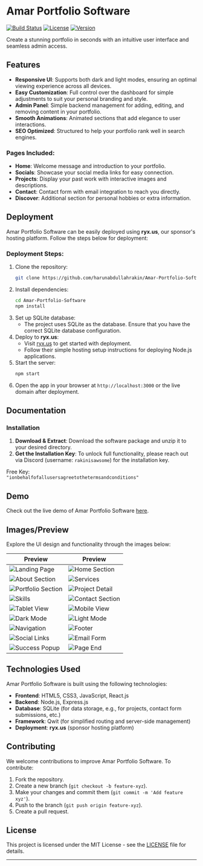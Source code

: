 # Amar Portfolio Software

[![Build Status](https://img.shields.io/badge/build-passing-brightgreen)](https://github.com/harunabdullahrakin/Amar-Portfolio-Software/actions)
[![License](https://img.shields.io/badge/license-MIT-blue)](https://opensource.org/licenses/MIT)
[![Version](https://img.shields.io/badge/version-1.0.0-blue)](https://github.com/harunabdullahrakin/Amar-Portfolio-Software/releases)

Create a stunning portfolio in seconds with an intuitive user interface and seamless admin access.

## **Features**

- **Responsive UI**: Supports both dark and light modes, ensuring an optimal viewing experience across all devices.
- **Easy Customization**: Full control over the dashboard for simple adjustments to suit your personal branding and style.
- **Admin Panel**: Simple backend management for adding, editing, and removing content in your portfolio.
- **Smooth Animations**: Animated sections that add elegance to user interactions.
- **SEO Optimized**: Structured to help your portfolio rank well in search engines.

### **Pages Included**:
- **Home**: Welcome message and introduction to your portfolio.
- **Socials**: Showcase your social media links for easy connection.
- **Projects**: Display your past work with interactive images and descriptions.
- **Contact**: Contact form with email integration to reach you directly.
- **Discover**: Additional section for personal hobbies or extra information.

## **Deployment**

Amar Portfolio Software can be easily deployed using **ryx.us**, our sponsor's hosting platform. Follow the steps below for deployment:

### **Deployment Steps**:
1. Clone the repository:
    ```bash
    git clone https://github.com/harunabdullahrakin/Amar-Portfolio-Software.git
    ```
2. Install dependencies:
    ```bash
    cd Amar-Portfolio-Software
    npm install
    ```
3. Set up SQLite database:
    - The project uses SQLite as the database. Ensure that you have the correct SQLite database configuration.
4. Deploy to **ryx.us**:
    - Visit [ryx.us](https://ryx.us) to get started with deployment.
    - Follow their simple hosting setup instructions for deploying Node.js applications.
5. Start the server:
    ```bash
    npm start
    ```
6. Open the app in your browser at `http://localhost:3000` or the live domain after deployment.

## **Documentation**

### **Installation**

1. **Download & Extract**: Download the software package and unzip it to your desired directory.
2. **Get the Installation Key**: To unlock full functionality, please reach out via Discord (username: `rakinisawsome`) for the installation key.

Free Key:  
`"ionbehalfofallusersagreetothetermsandconditions"`

## **Demo**

Check out the live demo of Amar Portfolio Software [here](https://amar-portfolio-software.onrender.com/setup).

## **Images/Preview**

Explore the UI design and functionality through the images below:

| Preview | Preview |
|---------|---------|
| ![Landing Page](./previews/Screenshot_20250416_141013_Chrome.png) | ![Home Section](./previews/Screenshot_20250416_141020_Chrome.png) |
| ![About Section](./previews/Screenshot_20250416_141024_Chrome.png) | ![Services](./previews/Screenshot_20250416_141030_Chrome.png) |
| ![Portfolio Section](./previews/Screenshot_20250416_141035_Chrome.png) | ![Project Detail](./previews/Screenshot_20250416_141039_Chrome.png) |
| ![Skills](./previews/Screenshot_20250416_141045_Chrome.png) | ![Contact Section](./previews/Screenshot_20250416_141059_Chrome.png) |
| ![Tablet View](./previews/Screenshot_20250416_141111_Chrome.png) | ![Mobile View](./previews/Screenshot_20250416_141123_Chrome.png) |
| ![Dark Mode](./previews/Screenshot_20250416_141133_Chrome.png) | ![Light Mode](./previews/Screenshot_20250416_141144_Chrome.png) |
| ![Navigation](./previews/Screenshot_20250416_141155_Chrome.png) | ![Footer](./previews/Screenshot_20250416_141206_Chrome.png) |
| ![Social Links](./previews/Screenshot_20250416_141217_Chrome.png) | ![Email Form](./previews/Screenshot_20250416_141228_Chrome.png) |
| ![Success Popup](./previews/Screenshot_20250416_141239_Chrome.png) | ![Page End](./previews/Screenshot_20250416_141249_Chrome.png) |

## **Technologies Used**

Amar Portfolio Software is built using the following technologies:
- **Frontend**: HTML5, CSS3, JavaScript, React.js
- **Backend**: Node.js, Express.js
- **Database**: SQLite (for data storage, e.g., for projects, contact form submissions, etc.)
- **Framework**: Qwit (for simplified routing and server-side management)
- **Deployment**: **ryx.us** (sponsor hosting platform)

## **Contributing**

We welcome contributions to improve Amar Portfolio Software. To contribute:
1. Fork the repository.
2. Create a new branch (`git checkout -b feature-xyz`).
3. Make your changes and commit them (`git commit -m 'Add feature xyz'`).
4. Push to the branch (`git push origin feature-xyz`).
5. Create a pull request.

## **License**

This project is licensed under the MIT License - see the [LICENSE](LICENSE) file for details.

---
